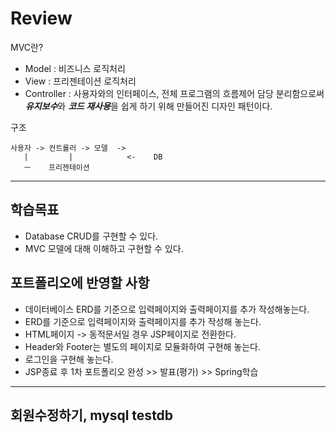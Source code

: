 # Review
MVC란?
- Model : 비즈니스 로직처리
- View : 프리젠테이션 로직처리
- Controller : 사용자와의 인터페이스, 전체 프로그램의 흐름제어 담당
분리함으로써 ***유지보수***와 ***코드 재사용***을 쉽게 하기 위해 만들어진 디자인 패턴이다.

구조
```
사용자 -> 컨트롤러 -> 모델  ->
   |         |            <-    DB
   ㅡ    프리젠테이션

```




-----------------------------------------------------

## 학습목표
- Database CRUD를 구현할 수 있다.
- MVC 모델에 대해 이해하고 구현할 수 있다.

## 포트폴리오에 반영할 사항
- 데이터베이스 ERD를 기준으로 입력페이지와 출력페이지를 추가 작성해놓는다.
- ERD를 기준으로 입력페이지와 출력페이지를 추가 작성해 놓는다.
- HTML페이지 -> 동적문서일 경우 JSP페이지로 전환한다.
- Header와 Footer는 별도의 페이지로 모듈화하여 구현해 놓는다.
- 로그인을 구현해 놓는다.
- JSP종료 후 1차 포트폴리오 완성 >> 발표(평가) >> Spring학습

--------------------------------------------------------------

## 회원수정하기, mysql testdb
